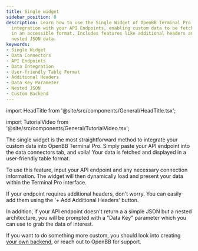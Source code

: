 ```yaml
---
title: Single widget
sidebar_position: 0
description: Learn how to use the Single Widget of OpenBB Terminal Pro for seamless
  integration with your API Endpoints, enabling custom data to be fetched and displayed
  in an accessible format. Includes features like additional headers and addressing
  nested JSON data.
keywords:
- Single Widget
- Data Connectors
- API Endpoints
- Data Integration
- User-friendly Table Format
- Additional Headers
- Data Key Parameter
- Nested JSON
- Custom Backend
---
```


import HeadTitle from '@site/src/components/General/HeadTitle.tsx';

<HeadTitle title="Single Widget | OpenBB Terminal Pro Docs" />

import TutorialVideo from '@site/src/components/General/TutorialVideo.tsx';

<TutorialVideo
  youtubeLink="https://www.youtube.com/embed/gX63rYzqpL0?si=74No_7LgG2gYwnDg"
  videoLegend="Short introduction to adding a single widget"
/>

The single widget is the most straightforward method to integrate your custom data into OpenBB Terminal Pro. Simply paste your API endpoint into the data connectors tab, and voila! Your data is fetched and displayed in a user-friendly table format.

To use this feature, input your API endpoint and any necessary connection information. The widget will then dynamically load and present your data within the Terminal Pro interface.

If your endpoint requires additional headers, don't worry. You can easily add them using the '+ Add Additional Headers' button.

In addition, if your API endpoint doesn't return a a simple JSON but a nested architecture, you will be prompted with a "Data Key" parameter which you can use to grab the data of interest.

If you want to do something more custom, you should look into creating [your own backend](/pro/data-connectors/integrate-your-own-backend), or reach out to OpenBB for support.
